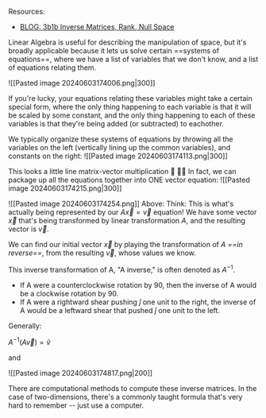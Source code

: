Resources:
- [BLOG: 3b1b Inverse Matrices, Rank, Null Space](https://www.3blue1brown.com/lessons/inverse-matrices)

Linear Algebra is useful for describing the manipulation of space, but it's broadly applicable because it lets us solve certain ==systems of equations==, where we have a list of variables that we don't know, and a list of equations relating them.

![[Pasted image 20240603174006.png|300]]

If you're lucky, your equations relating these variables might take a certain special form, where the only thing happening to each variable is that it will be scaled by some constant, and the only thing happening to each of these variables is that they're being added (or subtracted) to eachother.

We typically organize these systems of equations by throwing all the variables on the left (vertically lining up the common variables), and constants on the right:
![[Pasted image 20240603174113.png|300]]

This looks a little line matrix-vector multiplication 🤔
🙂💡 In fact, we can package up all the equations together into ONE vector equation:
![[Pasted image 20240603174215.png|300]]

![[Pasted image 20240603174254.png]]
Above: Think: This is what's actually being represented by our $A\vec{x} = \vec{v}$ equation! We have some vector $\vec{x}$ that's being transformed by linear transformation $A$, and the resulting vector is $\vec{v}$.

We can find our initial vector $\vec{x}$ by playing the transformation of $A$ *==in reverse==*, from the resulting $\vec{v}$, whose values we know.

This inverse transformation of A, "A inverse," is often denoted as $A^{-1}$.
- If A were a counterclockwise rotation by 90, then the inverse of A would be a clockwise rotation by 90.
- If A were a rightward shear pushing $\hat{j}$ one unit to the right, the inverse of A would be a leftward shear that pushed $\hat{j}$ one unit to the left.

Generally:

$A^{-1}(A\vec{v}) = \hat{v}$ 

and

![[Pasted image 20240603174817.png|200]]

There are computational methods to compute these inverse matrices. In the case of two-dimensions, there's a commonly taught formula that's very hard to remember -- just use a computer.





